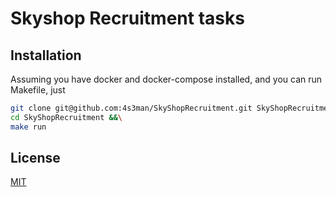 # Skyshop Recruitment tasks

## Installation

Assuming you have docker and docker-compose installed, and you can run Makefile, just

```bash
git clone git@github.com:4s3man/SkyShopRecruitment.git SkyShopRecruitment &&\
cd SkyShopRecruitment &&\
make run    
```

## License
[MIT](https://choosealicense.com/licenses/mit/)